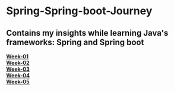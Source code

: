 # Spring-Spring-boot-Journey
## Contains my insights while learning Java's frameworks: Spring and Spring boot 

[**Week-01**](https://springandspringboot.hashnode.dev/spring-and-spring-boot-journey)<br/>
[**Week-02**](https://springandspringboot.hashnode.dev/spring-and-spring-boot-journey-1)<br/>
[**Week-03**](https://springandspringboot.hashnode.dev/spring-and-spring-boot-journey-2)<br/>
[**Week-04**](https://springandspringboot.hashnode.dev/spring-and-spring-boot-journey-3)<br/>
[**Week-05**](https://springandspringboot.hashnode.dev/spring-and-spring-boot-journey-4)<br/>
